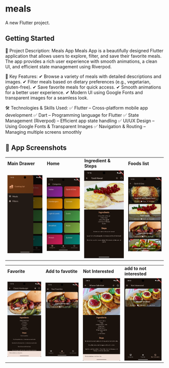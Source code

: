# meals

A new Flutter project.

## Getting Started

📌 Project Description: Meals App
Meals App is a beautifully designed Flutter application that allows users to explore, filter, and save their favorite meals. The app provides a rich user experience with smooth animations, a clean UI, and efficient state management using Riverpod.

🚀 Key Features:
✔ Browse a variety of meals with detailed descriptions and images.
✔ Filter meals based on dietary preferences (e.g., vegetarian, gluten-free).
✔ Save favorite meals for quick access.
✔ Smooth animations for a better user experience.
✔ Modern UI using Google Fonts and transparent images for a seamless look.

🛠️ Technologies & Skills Used:
✅ Flutter – Cross-platform mobile app development
✅ Dart – Programming language for Flutter
✅ State Management (Riverpod) – Efficient app state handling
✅ UI/UX Design – Using Google Fonts & Transparent Images
✅ Navigation & Routing – Managing multiple screens smoothly

## 📸 App Screenshots

<table>
  <tr>
    <td><b>Main Drawer</b></td>
    <td><b>Home</b></td>
    <td><b>Ingredient & Steps</b></td>
    <td><b>Foods list</b></td>
  </tr>
  
  <tr>
    <td><img src="assets/screenshots/main drawer.png" width="250"></td>
    <td><img src="assets/screenshots/home.png" width="250"></td>
    <td><img src="assets/screenshots/ingredient & steps.png" width="250"></td>
    <td><img src="assets/screenshots/Foods list.png" width="250"></td>
  </tr>
</table>
<table>
  <tr>
    <td><b>Favorite</b></td>
    <td><b>Add to favotite</b></td>
    <td><b>Not Interested</b></td>
    <td><b>add to not interested</b></td>
  </tr>
  
  <tr>
    <td><img src="assets/screenshots/add to favorits.png" width="250"></td>
    <td><img src="assets/screenshots/favorite.png" width="250"></td>
    <td><img src="assets/screenshots/add to not interested.png" width="250"></td>
    <td><img src="assets/screenshots/not interested.png" width="250"></td>
  </tr>
</table>

